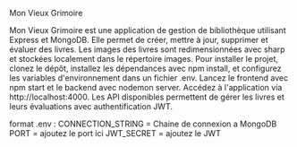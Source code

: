 Mon Vieux Grimoire

Mon Vieux Grimoire est une application de gestion de bibliothèque utilisant Express et MongoDB. 
Elle permet de créer, mettre à jour, supprimer et évaluer des livres. Les images des livres sont redimensionnées avec sharp et stockées localement dans le répertoire images. 
Pour installer le projet, clonez le dépôt, installez les dépendances avec npm install, et configurez les variables d'environnement dans un fichier .env. 
Lancez le frontend avec npm start et le backend avec nodemon server. Accédez à l'application via http://localhost:4000.
Les API disponibles permettent de gérer les livres et leurs évaluations avec authentification JWT.

format .env :
CONNECTION_STRING = Chaine de connexion a MongoDB
PORT = ajoutez le port ici
JWT_SECRET = ajoutez le JWT

